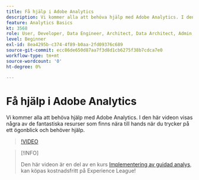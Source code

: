 ```yaml
---
title: Få hjälp i Adobe Analytics
description: Vi kommer alla att behöva hjälp med Adobe Analytics. I den här videon visas några av de fantastiska resurser som finns nära till hands när du trycker på ett ögonblick och behöver hjälp.
feature: Analytics Basics
kt: 3568
role: User, Developer, Data Engineer, Architect, Data Architect, Admin, Leader
level: Beginner
exl-id: 8ea4295b-c374-4f89-b0aa-2fd09376c689
source-git-commit: ecc86de650d87aa7f3d8d1cb6275f38b7cdca7e0
workflow-type: tm+mt
source-wordcount: '0'
ht-degree: 0%

---
```


# Få hjälp i Adobe Analytics

Vi kommer alla att behöva hjälp med Adobe Analytics. I den här videon visas några av de fantastiska resurser som finns nära till hands när du trycker på ett ögonblick och behöver hjälp.

>[!VIDEO](https://video.tv.adobe.com/v/28753/?quality=12&learn=on)

>[!INFO]
>
> Den här videon är en del av en kurs [Implementering av guidad analys](https://experienceleague.adobe.com/?recommended=Analytics-D-1-2019.1), kan köpas kostnadsfritt på Experience League!